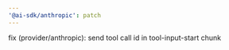 ```yaml
---
'@ai-sdk/anthropic': patch
---
```


fix (provider/anthropic): send tool call id in tool-input-start chunk
